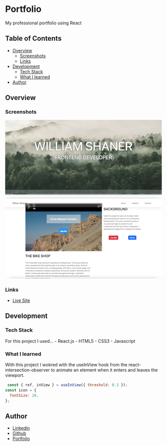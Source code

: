 # Portfolio
My professional portfolio using React

## Table of Contents
  * [Overview](https://github.com/WillShaner/Portfolio/edit/main/README.md#overview)
    - [Screenshots](https://github.com/WillShaner/Portfolio/edit/main/README.md#screenshots)
    - [Links](https://github.com/WillShaner/Portfolio/edit/main/README.md#links)
  * [Development](https://github.com/WillShaner/Portfolio/edit/main/README.md#development)
    - [Tech Stack](https://github.com/WillShaner/Portfolio/edit/main/README.md#tech-stack)
    - [What I learned](https://github.com/WillShaner/Portfolio/edit/main/README.md#what-i-learned)
  * [Author](https://github.com/WillShaner/Portfolio/edit/main/README.md#author)
  
  
  
  
## Overview
  
### Screenshots

![App Screenshot](/preview1.png)
![App Screenshot](/preview2.png)


### Links
  * [Live Site](https://genuine-sunflower-520c38.netlify.app/)

## Development
### Tech Stack
  For this project I used...
    - React.js
    - HTML5
    - CSS3
    - Javascript
### What I learned
  With this project I wokred with the useInView hook from the react-intersection-observer to animate an element when it enters and leaves the viewport.
  ```javascript
   const { ref, inView } = useInView({ threshold: 0.3 });
  const icon = {
    fontSize: 20,
  };
```

## Author

- [Linkedin](https://www.linkedin.com/in/will-shaner-315500245/)
- [Github](https://github.com/WillShaner?tab=repositories/)
- [Portfolio](https://genuine-sunflower-520c38.netlify.app/)


